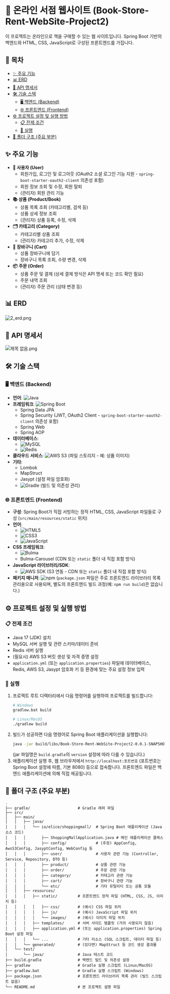 # 📖 온라인 서점 웹사이트 (Book-Store-Rent-WebSite-Project2)

이 프로젝트는 온라인으로 책을 구매할 수 있는 웹 사이트입니다. Spring Boot 기반의 백엔드와 HTML, CSS, JavaScript로 구성된 프론트엔드를 가집니다.

## 📑 목차

*   [✨ 주요 기능](#-주요-기능)
*   [📊 ERD](#-erd)
*   [📜 API 명세서](#-api-명세서)
*   [🛠️ 기술 스택](#️-기술-스택)
    *   [🖥️ 백엔드 (Backend)](#️-백엔드-backend)
    *   [🌐 프론트엔드 (Frontend)](#-프론트엔드-frontend)
*   [⚙️ 프로젝트 설정 및 실행 방법](#️-프로젝트-설정-및-실행-방법)
    *   [📋 전제 조건](#-전제-조건)
    *   [🚀 실행](#-실행)
*   [📁 폴더 구조 (주요 부분)](#-폴더-구조-주요-부분)

## ✨ 주요 기능

*   **👤 사용자 (User)**
    *   회원가입, 로그인 및 로그아웃 (OAuth2 소셜 로그인 기능 지원 - `spring-boot-starter-oauth2-client` 의존성 포함)
    *   회원 정보 조회 및 수정, 회원 탈퇴
    *   (관리자) 회원 관리 기능
*   **📚 상품 (Product/Book)**
    *   상품 목록 조회 (카테고리별, 검색 등)
    *   상품 상세 정보 조회
    *   (관리자) 상품 등록, 수정, 삭제
*   **🗂️ 카테고리 (Category)**
    *   카테고리별 상품 조회
    *   (관리자) 카테고리 추가, 수정, 삭제
*   **🛒 장바구니 (Cart)**
    *   상품 장바구니에 담기
    *   장바구니 목록 조회, 수량 변경, 삭제
*   **📦 주문 (Order)**
    *   상품 주문 및 결제 (상세 결제 방식은 API 명세 또는 코드 확인 필요)
    *   주문 내역 조회
    *   (관리자) 주문 관리 (상태 변경 등)

## 📊 ERD
![2_erd.png](2_erd.png)

## 📜 API 명세서
![제목 없음.png](제목%20없음.png)

## 🛠️ 기술 스택

### 🖥️ 백엔드 (Backend)

*   **언어**: ![Java](https://img.shields.io/badge/Java-17-007396?style=flat-square&logo=java&logoColor=white)
*   **프레임워크**: ![Spring Boot](https://img.shields.io/badge/Spring_Boot-3.2.2-6DB33F?style=flat-square&logo=spring-boot&logoColor=white)
    *   Spring Data JPA
    *   Spring Security (JWT, OAuth2 Client - `spring-boot-starter-oauth2-client` 의존성 포함)
    *   Spring Web
    *   Spring AOP
*   **데이터베이스**:
    *   ![MySQL](https://img.shields.io/badge/MySQL-4479A1?style=flat-square&logo=mysql&logoColor=white)
    *   ![Redis](https://img.shields.io/badge/Redis-DC382D?style=flat-square&logo=redis&logoColor=white)
*   **클라우드 서비스**: ![AWS S3](https://img.shields.io/badge/AWS_S3-569A31?style=flat-square&logo=amazon-s3&logoColor=white) (파일 스토리지 - 예: 상품 이미지)
*   **기타**:
    *   Lombok
    *   MapStruct
    *   Jasypt (설정 파일 암호화)
    *   ![Gradle](https://img.shields.io/badge/Gradle-02303A?style=flat-square&logo=gradle&logoColor=white) (빌드 및 의존성 관리)

### 🌐 프론트엔드 (Frontend)

*   **구성**: Spring Boot가 직접 서빙하는 정적 HTML, CSS, JavaScript 파일들로 구성 (`src/main/resources/static` 위치)
*   **언어**:
    *   ![HTML5](https://img.shields.io/badge/HTML5-E34F26?style=flat-square&logo=html5&logoColor=white)
    *   ![CSS3](https://img.shields.io/badge/CSS3-1572B6?style=flat-square&logo=css3&logoColor=white)
    *   ![JavaScript](https://img.shields.io/badge/JavaScript-F7DF1E?style=flat-square&logo=javascript&logoColor=black)
*   **CSS 프레임워크**:
    *   ![Bulma](https://img.shields.io/badge/Bulma-00D1B2?style=flat-square&logo=bulma&logoColor=white)
    *   Bulma-Carousel (CDN 또는 `static` 폴더 내 직접 포함 방식)
*   **JavaScript 라이브러리/SDK**:
    *   ![AWS SDK](https://img.shields.io/badge/AWS_SDK_for_JS-232F3E?style=flat-square&logo=amazonaws&logoColor=white) (S3 연동 - CDN 또는 `static` 폴더 내 직접 포함 방식)
*   **패키지 매니저**: ![npm](https://img.shields.io/badge/npm-CB3837?style=flat-square&logo=npm&logoColor=white) (`package.json` 파일은 주로 프론트엔드 라이브러리 목록 관리용으로 사용되며, 별도의 프론트엔드 빌드 과정(예: `npm run build`)은 없습니다.)

## ⚙️ 프로젝트 설정 및 실행 방법

### 📋 전제 조건

*   Java 17 (JDK) 설치
*   MySQL 서버 실행 및 관련 스키마/데이터 준비
*   Redis 서버 실행
*   (필요시) AWS S3 버킷 생성 및 자격 증명 설정
*   `application.yml` (또는 `application.properties`) 파일에 데이터베이스, Redis, AWS S3, Jasypt 암호화 키 등 환경에 맞는 주요 설정 정보 입력

### 🚀 실행

1.  프로젝트 루트 디렉터리에서 다음 명령어를 실행하여 프로젝트를 빌드합니다:
    ```bash
    # Windows
    gradlew.bat build

    # Linux/MacOS
    ./gradlew build
    ```
2.  빌드가 성공하면 다음 명령어로 Spring Boot 애플리케이션을 실행합니다:
    ```bash
    java -jar build/libs/Book-Store-Rent-WebSite-Project2-0.0.1-SNAPSHOT.jar
    ```
    (jar 파일명은 `build.gradle`의 `version` 설정에 따라 다를 수 있습니다.)
3.  애플리케이션 실행 후, 웹 브라우저에서 `http://localhost:포트번호` (포트번호는 Spring Boot 설정에 따름, 기본 8080) 등으로 접속합니다. 프론트엔드 파일은 백엔드 애플리케이션에 의해 직접 제공됩니다.

## 📁 폴더 구조 (주요 부분)

```
.
├── gradle/                     # Gradle 래퍼 파일
├── src/
│   ├── main/
│   │   ├── java/
│   │   │   └── io/elice/shoppingmall/  # Spring Boot 애플리케이션 (Java 소스 코드)
│   │   │       ├── ShoppingMallApplication.java # 메인 애플리케이션 클래스
│   │   │       ├── config/             # (추정) AppConfig, AwsS3Config, JasyptConfig, WebConfig 등
│   │   │       ├── user/               # 사용자 관련 기능 (Controller, Service, Repository, DTO 등)
│   │   │       ├── product/            # 상품 관련 기능
│   │   │       ├── order/              # 주문 관련 기능
│   │   │       ├── category/           # 카테고리 관련 기능
│   │   │       ├── cart/               # 장바구니 관련 기능
│   │   │       └── etc/                # 기타 유틸리티 또는 공통 모듈
│   │   ├── resources/
│   │   │   ├── static/         # 프론트엔드 정적 파일 (HTML, CSS, JS, 이미지 등)
│   │   │   │   ├── css/        # (예시) CSS 파일 위치
│   │   │   │   ├── js/         # (예시) JavaScript 파일 위치
│   │   │   │   └── images/     # (예시) 이미지 파일 위치
│   │   │   ├── templates/      # 서버 사이드 템플릿 (거의 사용되지 않음)
│   │   │   ├── application.yml # (또는 application.properties) Spring Boot 설정 파일
│   │   │   └── ...             # 기타 리소스 (SQL 스크립트, 데이터 파일 등)
│   │   └── generated/          # (있다면) MapStruct 등 코드 생성 결과물
│   └── test/
│       └── java/               # Java 테스트 코드
├── build.gradle                # 백엔드 빌드 및 의존성 설정
├── gradlew                     # Gradle 실행 스크립트 (Linux/MacOS)
├── gradlew.bat                 # Gradle 실행 스크립트 (Windows)
├── package.json                # 프론트엔드 라이브러리 목록 관리 (빌드 스크립트 없음)
└── README.md                   # 본 프로젝트 설명 파일
```
